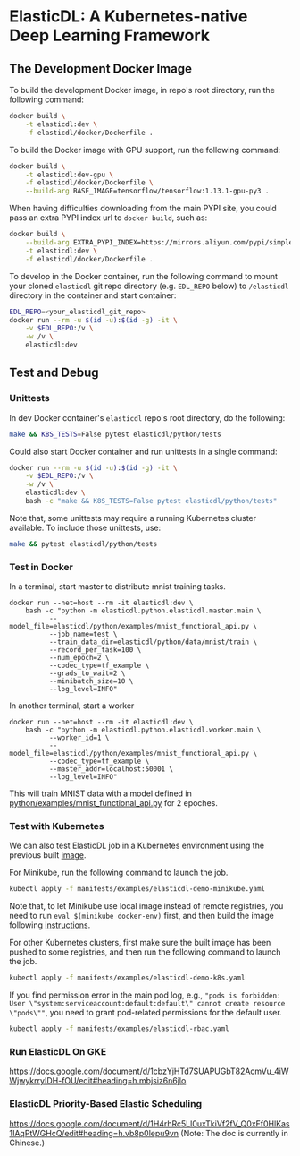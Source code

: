 # ElasticDL: A Kubernetes-native Deep Learning Framework

## The Development Docker Image

To build the development Docker image, in repo's root directory, run the following command:

```bash
docker build \
    -t elasticdl:dev \
    -f elasticdl/docker/Dockerfile .
```

To build the Docker image with GPU support, run the following command:

```bash
docker build \
    -t elasticdl:dev-gpu \
    -f elasticdl/docker/Dockerfile \
    --build-arg BASE_IMAGE=tensorflow/tensorflow:1.13.1-gpu-py3 .
```

When having difficulties downloading from the main PYPI site, you could pass an extra PYPI index url to `docker build`, such as:

```bash
docker build \
    --build-arg EXTRA_PYPI_INDEX=https://mirrors.aliyun.com/pypi/simple \
    -t elasticdl:dev \
    -f elasticdl/docker/Dockerfile .
```


To develop in the Docker container, run the following command to mount your cloned `elasticdl` git repo directory (e.g. `EDL_REPO` below) to `/elasticdl` directory in the container and start container:

```bash
EDL_REPO=<your_elasticdl_git_repo>
docker run --rm -u $(id -u):$(id -g) -it \
    -v $EDL_REPO:/v \
    -w /v \
    elasticdl:dev
```

## Test and Debug

### Unittests

In dev Docker container's `elasticdl` repo's root directory, do the following:

```bash
make && K8S_TESTS=False pytest elasticdl/python/tests
```

Could also start Docker container and run unittests in a single command:

```bash
docker run --rm -u $(id -u):$(id -g) -it \
    -v $EDL_REPO:/v \
    -w /v \
    elasticdl:dev \
    bash -c "make && K8S_TESTS=False pytest elasticdl/python/tests"
```

Note that, some unittests may require a running Kubernetes cluster available. To include those unittests, use:

```bash
make && pytest elasticdl/python/tests
```

### Test in Docker

In a terminal, start master to distribute mnist training tasks.

```
docker run --net=host --rm -it elasticdl:dev \
    bash -c "python -m elasticdl.python.elasticdl.master.main \
          --model_file=elasticdl/python/examples/mnist_functional_api.py \
          --job_name=test \
          --train_data_dir=elasticdl/python/data/mnist/train \
          --record_per_task=100 \
          --num_epoch=2 \
          --codec_type=tf_example \
          --grads_to_wait=2 \
          --minibatch_size=10 \
          --log_level=INFO"
```

In another terminal, start a worker

```
docker run --net=host --rm -it elasticdl:dev \
    bash -c "python -m elasticdl.python.elasticdl.worker.main \
          --worker_id=1 \
          --model_file=elasticdl/python/examples/mnist_functional_api.py \
          --codec_type=tf_example \
          --master_addr=localhost:50001 \
          --log_level=INFO"
```

This will train MNIST data with a model defined in [python/examples/mnist_functional_api.py](python/examples/mnist_functional_api.py) for 2 epoches.

### Test with Kubernetes

We can also test ElasticDL job in a Kubernetes environment using the previous built [image](#the-development-docker-image).

For Minikube, run the following command to launch the job.
```bash
kubectl apply -f manifests/examples/elasticdl-demo-minikube.yaml
```
Note that, to let Minikube use local image instead of remote registries, you need to run `eval $(minikube docker-env)` first, and then build the image following [instructions](#the-development-docker-image).

For other Kubernetes clusters, first make sure the built image has been pushed to some registries, and then run the following command to launch the job. 
```bash
kubectl apply -f manifests/examples/elasticdl-demo-k8s.yaml
```

If you find permission error in the main pod log, e.g., `"pods is forbidden: User \"system:serviceaccount:default:default\" cannot create resource \"pods\""`, you need to grant pod-related permissions for the default user.
```bash
kubectl apply -f manifests/examples/elasticdl-rbac.yaml
```

### Run ElasticDL On GKE
https://docs.google.com/document/d/1cbzYjHTd7SUAPUGbT82AcmVu_4iWWjwykrryIDH-fOU/edit#heading=h.mbjsiz6n6jlo

### ElasticDL Priority-Based Elastic Scheduling
https://docs.google.com/document/d/1H4rhRc5Ll0uxTkiVf2fV_Q0xFf0HlKas1IAqPtWGHcQ/edit#heading=h.vb8p0lepu9vn (Note: The doc is currently in Chinese.)
